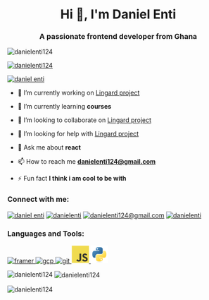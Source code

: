 <h1 align="center">Hi 👋, I'm Daniel Enti</h1>
<h3 align="center">A passionate frontend developer from Ghana</h3>

<p align="left"> <img src="https://komarev.com/ghpvc/?username=danielenti124&label=Profile%20views&color=0e75b6&style=flat" alt="danielenti124" /> </p>

<p align="left"> <a href="https://github.com/ryo-ma/github-profile-trophy"><img src="https://github-profile-trophy.vercel.app/?username=danielenti124" alt="danielenti124" /></a> </p>

<p align="left"> <a href="https://twitter.com/daniel enti" target="blank"><img src="https://img.shields.io/twitter/follow/daniel enti?logo=twitter&style=for-the-badge" alt="daniel enti" /></a> </p>

- 🔭 I’m currently working on [Lingard project](https://github.com/danielenti124/danielenti124.git)

- 🌱 I’m currently learning **courses**

- 👯 I’m looking to collaborate on [Lingard project](https://github.com/danielenti124/danielenti124.git)

- 🤝 I’m looking for help with [Lingard project](https://github.com/danielenti124/danielenti124.git)

- 💬 Ask me about **react**

- 📫 How to reach me **danielenti124@gmail.com**

- ⚡ Fun fact **I think i am cool to be with**

<h3 align="left">Connect with me:</h3>
<p align="left">
<a href="https://twitter.com/daniel enti" target="blank"><img align="center" src="https://raw.githubusercontent.com/rahuldkjain/github-profile-readme-generator/master/src/images/icons/Social/twitter.svg" alt="daniel enti" height="30" width="40" /></a>
<a href="https://fb.com/danielenti" target="blank"><img align="center" src="https://raw.githubusercontent.com/rahuldkjain/github-profile-readme-generator/master/src/images/icons/Social/facebook.svg" alt="danielenti" height="30" width="40" /></a>
<a href="https://instagram.com/danielenti124@gmail.com" target="blank"><img align="center" src="https://raw.githubusercontent.com/rahuldkjain/github-profile-readme-generator/master/src/images/icons/Social/instagram.svg" alt="danielenti124@gmail.com" height="30" width="40" /></a>
<a href="https://www.youtube.com/c/danielenti" target="blank"><img align="center" src="https://raw.githubusercontent.com/rahuldkjain/github-profile-readme-generator/master/src/images/icons/Social/youtube.svg" alt="danielenti" height="30" width="40" /></a>
</p>

<h3 align="left">Languages and Tools:</h3>
<p align="left"> <a href="https://www.framer.com/" target="_blank" rel="noreferrer"> <img src="https://www.vectorlogo.zone/logos/framer/framer-icon.svg" alt="framer" width="40" height="40"/> </a> <a href="https://cloud.google.com" target="_blank" rel="noreferrer"> <img src="https://www.vectorlogo.zone/logos/google_cloud/google_cloud-icon.svg" alt="gcp" width="40" height="40"/> </a> <a href="https://git-scm.com/" target="_blank" rel="noreferrer"> <img src="https://www.vectorlogo.zone/logos/git-scm/git-scm-icon.svg" alt="git" width="40" height="40"/> </a> <a href="https://developer.mozilla.org/en-US/docs/Web/JavaScript" target="_blank" rel="noreferrer"> <img src="https://raw.githubusercontent.com/devicons/devicon/master/icons/javascript/javascript-original.svg" alt="javascript" width="40" height="40"/> </a> <a href="https://www.python.org" target="_blank" rel="noreferrer"> <img src="https://raw.githubusercontent.com/devicons/devicon/master/icons/python/python-original.svg" alt="python" width="40" height="40"/> </a> </p>

<p><img align="left" src="https://github-readme-stats.vercel.app/api/top-langs?username=danielenti124&show_icons=true&locale=en&layout=compact" alt="danielenti124" /></p>

<p>&nbsp;<img align="center" src="https://github-readme-stats.vercel.app/api?username=danielenti124&show_icons=true&locale=en" alt="danielenti124" /></p>

<p><img align="center" src="https://github-readme-streak-stats.herokuapp.com/?user=danielenti124&" alt="danielenti124" /></p>
